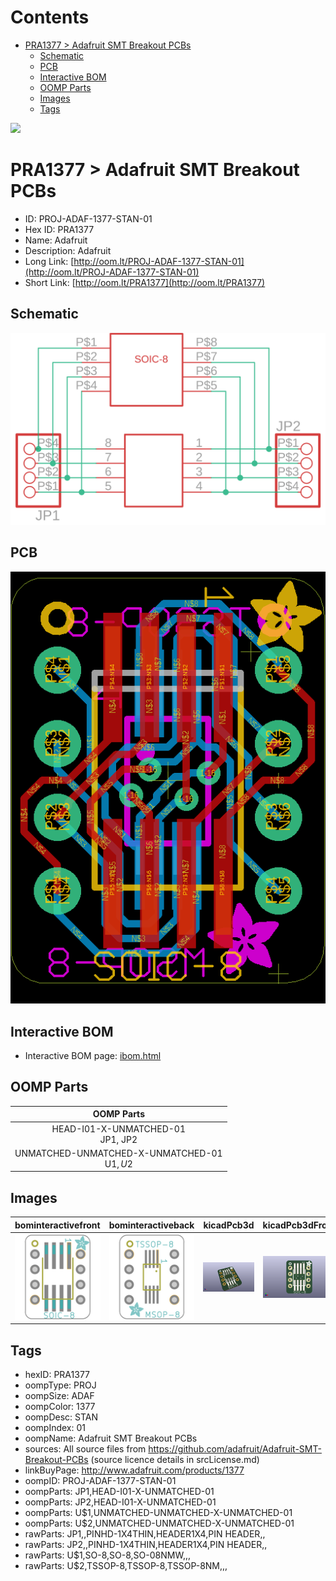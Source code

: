 



Contents
========

* [PRA1377 > Adafruit SMT Breakout PCBs](#pra1377--adafruit-smt-breakout-pcbs)
	* [Schematic](#schematic)
	* [PCB](#pcb)
	* [Interactive BOM](#interactive-bom)
	* [OOMP Parts](#oomp-parts)
	* [Images](#images)
	* [Tags](#tags)
  
![][im]
# PRA1377 > Adafruit SMT Breakout PCBs

- ID: PROJ-ADAF-1377-STAN-01
- Hex ID: PRA1377
- Name: Adafruit
- Description: Adafruit
- Long Link: [http://oom.lt/PROJ-ADAF-1377-STAN-01](http://oom.lt/PROJ-ADAF-1377-STAN-01)
- Short Link: [http://oom.lt/PRA1377](http://oom.lt/PRA1377)

## Schematic
  
[![schem](eagleSchemImage.png)](eagleSchemImage.png)
## PCB
  
[![pcb](eagleImage.png)](eagleImage.png)
## Interactive BOM

- Interactive BOM page: [ibom.html](https://htmlpreview.github.io/?https://github.com/oomlout/oomlout_OOMP_projects/blob/main/PROJ-ADAF-1377-STAN-01/kicad/bom/ibom.html)

## OOMP Parts
  

|OOMP Parts|
| :---: |
|HEAD-I01-X-UNMATCHED-01<BR>JP1, JP2|
|UNMATCHED-UNMATCHED-X-UNMATCHED-01<BR>U$1, U$2|

## Images
  
  

|bominteractivefront|bominteractiveback|kicadPcb3d|kicadPcb3dFront|kicadPcb3dBack|eagleImage|eagleSchemImage|pcbdraw|pcbdrawback|
| :---: | :---: | :---: | :---: | :---: | :---: | :---: | :---: | :---: |
|[![bominteractivefront](bomFront_140.png)](bomFront.png)|[![bominteractiveback](bomBack_140.png)](bomBack.png)|[![kicadPcb3d](kicadPcb3d_140.png)](kicadPcb3d.png)|[![kicadPcb3dFront](kicadPcb3dFront_140.png)](kicadPcb3dFront.png)|[![kicadPcb3dBack](kicadPcb3dBack_140.png)](kicadPcb3dBack.png)|[![eagleImage](eagleImage_140.png)](eagleImage.png)|[![eagleSchemImage](eagleSchemImage_140.png)](eagleSchemImage.png)|[![pcbdraw](pcbdraw_140.png)](pcbdraw.png)|[![pcbdrawback](pcbdrawBack_140.png)](pcbdrawBack.png)|

## Tags

- hexID: PRA1377
- oompType: PROJ
- oompSize: ADAF
- oompColor: 1377
- oompDesc: STAN
- oompIndex: 01
- oompName: Adafruit SMT Breakout PCBs
- sources: All source files from https://github.com/adafruit/Adafruit-SMT-Breakout-PCBs (source licence details in srcLicense.md)
- linkBuyPage: http://www.adafruit.com/products/1377
- oompID: PROJ-ADAF-1377-STAN-01
- oompParts: JP1,HEAD-I01-X-UNMATCHED-01
- oompParts: JP2,HEAD-I01-X-UNMATCHED-01
- oompParts: U$1,UNMATCHED-UNMATCHED-X-UNMATCHED-01
- oompParts: U$2,UNMATCHED-UNMATCHED-X-UNMATCHED-01
- rawParts: JP1,,PINHD-1X4THIN,HEADER1X4,PIN HEADER,,
- rawParts: JP2,,PINHD-1X4THIN,HEADER1X4,PIN HEADER,,
- rawParts: U$1,SO-8,SO-8,SO-08NMW,,,
- rawParts: U$2,TSSOP-8,TSSOP-8,TSSOP-8NM,,,



[im]: kicadPcb3d_450.png
